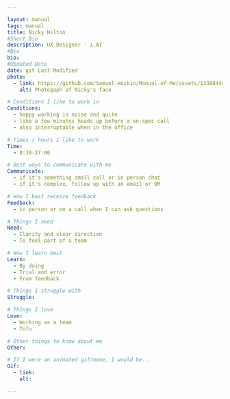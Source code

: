 ```yaml
---

layout: manual
tags: manual
title: Nicky Hilton
#Short Bio 
description: UX Designer - i.AI
#Bio
bio: 
#Updated Date
date: git Last Modified
photo:
  - link: https://github.com/Samuel-Hoskin/Manual-of-Me/assets/133884409/ad438a59-ae33-415c-845b-e7b1c7750f34
    alt: Photogaph of Nicky's face

# Conditions I like to work in
Conditions:
  - happy working in noise and quite
  - like a few minutes heads up before a on-spec call
  - also interruptable when in the office

# Times / hours I like to work
Time:
  - 8:30-17:00

# Best ways to communicate with me
Communicate: 
  - if it's something small call or in person chat
  - if it's complex, follow up with an email or DM

# How I best receive feedback
Feedback:
  - in person or on a call when I can ask questions

# Things I need
Need:
  - Clarity and clear direction
  - To feel part of a team 

# How I learn best
Learn:  
  - By doing
  - Trial and error
  - From feedback

# Things I struggle with
Struggle:

# Things I love
Love:
  - Working as a team
  - Tofu

# Other things to know about me
Other:

# If I were an animated gif/meme, I would be...
Gif:
  - link: 
    alt: 

---
```

